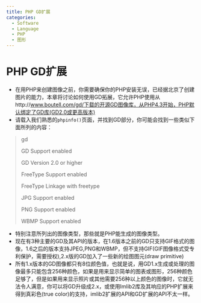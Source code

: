 ```yaml
---
title: PHP GD扩展
categories:
  - Software
  - Language
  - PHP
  - 图形
---
```

# PHP GD扩展

- 在用PHP来创建图像之前，你需要确保你的PHP安装无误，已经据北京了创建图片的能力，本章将讨论如何使用GD拓展，它允许PHP使用从http://www.boutell.com/gd/下载的开源GD图像库，从PHP4.3开始，PHP默认绑定了GD库(GD2.0或更高版本)
- 请载入我们熟悉的`phpinfo()`页面，并找到GD部分，你可能会找到一些类似下面所列的内容：

> gd
>
> GD Support			 enabled
>
> GD Version			  2.0 or higher
>
> FreeType Support	enabled
>
> FreeType Linkage    with freetype
>
> JPG Support			enabled
>
> PNG Support		   enabled
>
> WBMP Support		enabled

- 特别注意所列出的图像类型，那些就是PHP能生成的图像类型。
- 现在有3种主要的GD及其API的版本，在1.6版本之前的GD只支持GIF格式的图像，1.6之后的版本支持JPEG,PNG和WBMP，但不支持GIF(GIF图像格式受专利保护，需要授权),2.x版的GD加入了一些新的绘图图元(draw primitive)
- 所有1.x版本的GD图像都只有8位颜色值，也就是说，用GD1.x生成或处理的图像最多只能包含256种颜色，如果是用来显示简单的图表或图形，256种颜色足够了，但是如果用来显示照片或其他需要256种以上颜色的图像时，它就无法令人满意，你可以将GD升级成2.x，或使用Imlib2库及其响应的PHP扩展来得到真彩色(true color)的支持，imlib2扩展的API和GD扩展的API不太一样。


